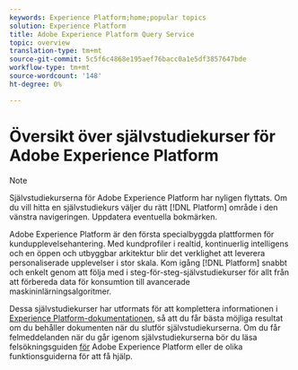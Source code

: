 ```yaml
---
keywords: Experience Platform;home;popular topics
solution: Experience Platform
title: Adobe Experience Platform Query Service
topic: overview
translation-type: tm+mt
source-git-commit: 5c5f6c4868e195aef76bacc0a1e5df3857647bde
workflow-type: tm+mt
source-wordcount: '148'
ht-degree: 0%

---
```



# Översikt över självstudiekurser för Adobe Experience Platform

>[!NOTE]
>Självstudiekurserna för Adobe Experience Platform har nyligen flyttats. Om du vill hitta en självstudiekurs väljer du rätt [!DNL Platform] område i den vänstra navigeringen. Uppdatera eventuella bokmärken.

Adobe Experience Platform är den första specialbyggda plattformen för kundupplevelsehantering. Med kundprofiler i realtid, kontinuerlig intelligens och en öppen och utbyggbar arkitektur blir det verklighet att leverera personaliserade upplevelser i stor skala. Kom igång [!DNL Platform] snabbt och enkelt genom att följa med i steg-för-steg-självstudiekurser för allt från att förbereda data för konsumtion till avancerade maskininlärningsalgoritmer.

Dessa självstudiekurser har utformats för att komplettera informationen i [Experience Platform-dokumentationen](../landing/documentation/overview.md), så att du får bästa möjliga resultat om du behåller dokumenten när du slutför självstudiekurserna. Om du får felmeddelanden när du går igenom självstudiekurserna bör du läsa felsökningsguiden [för](../landing/troubleshooting.md) Adobe Experience Platform eller de olika funktionsguiderna för att få hjälp.